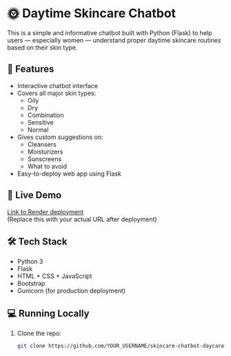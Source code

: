 # 🌞 Daytime Skincare Chatbot

This is a simple and informative chatbot built with Python (Flask) to help users — especially women — understand proper daytime skincare routines based on their skin type.

## 🧴 Features

- Interactive chatbot interface
- Covers all major skin types:
  - Oily
  - Dry
  - Combination
  - Sensitive
  - Normal
- Gives custom suggestions on:
  - Cleansers
  - Moisturizers
  - Sunscreens
  - What to avoid
- Easy-to-deploy web app using Flask

## 🚀 Live Demo

[Link to Render deployment](https://your-app-url.onrender.com)  
(Replace this with your actual URL after deployment)

## 🛠 Tech Stack

- Python 3
- Flask
- HTML + CSS + JavaScript
- Bootstrap
- Gunicorn (for production deployment)

## 💻 Running Locally

1. Clone the repo:
   ```bash
   git clone https://github.com/YOUR_USERNAME/skincare-chatbot-daycare.git
